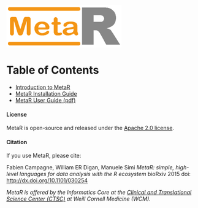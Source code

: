 ![MetaR logo](MetaR/images/MetaR-logo-4-SMALL-300x111.png)

# Table of Contents 
* [Introduction to MetaR](MetaR/Introduction.md)
* [MetaR Installation Guide](MetaR/Software.md)
* [MetaR User Guide (pdf)](MetaR/booklet/MetaR_booklet.pdf)

#### License
MetaR is open-source and released under the [Apache 2.0 license](http://www.apache.org/licenses/LICENSE-2.0).

#### Citation

If you use MetaR, please cite:

Fabien Campagne, William ER Digan, Manuele Simi _MetaR: simple, high-level languages for data analysis with the R ecosystem_ bioRxiv 2015 doi: http://dx.doi.org/10.1101/030254

_MetaR is offered by the Informatics Core at the [Clinical and Translational Science Center (CTSC)](https://ctscweb.weill.cornell.edu/about-us/ctsc-programs/informatics) at Weill Cornell Medicine (WCM)._